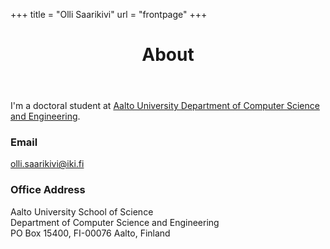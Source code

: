 +++
title = "Olli Saarikivi"
url = "frontpage"
+++

<header>
  <h1>About</h1>
</header>

I'm a doctoral student at [Aalto University Department of Computer Science and Engineering](http://cse.aalto.fi/en/ "CSE").

### Email

[olli.saarikivi@iki.fi](mailto:olli.saarikivi@iki.fi)

### Office Address

Aalto University School of Science  
Department of Computer Science and Engineering  
PO Box 15400, FI-00076 Aalto, Finland